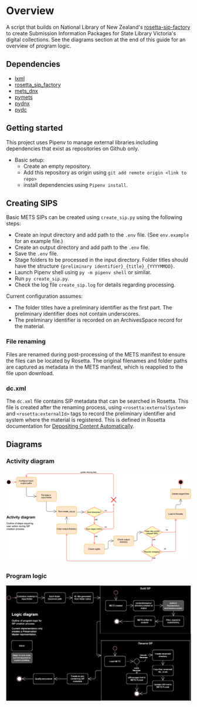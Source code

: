 # Overview

A script that builds on National Library of New Zealand's [rosetta-sip-factory](https://github.com/NLNZDigitalPreservation/rosetta_sip_factory) to create Submission Information Packages for State Library Victoria's digital collections. See the diagrams section at the end of this guide for an overview of program logic.

## Dependencies

- [lxml](https://lxml.de/)
- [rosetta_sip_factory](https://github.com/StateLibraryVictoria/rosetta_sip_factory)
- [mets_dnx](https://github.com/StateLibraryVictoria/mets_dnx)
- [pymets](https://github.com/StateLibraryVictoria/pymets)
- [pydnx](https://github.com/StateLibraryVictoria/pydnx)
- [pydc](https://github.com/StateLibraryVictoria/pydc)


## Getting started

This project uses Pipenv to manage external libraries including dependencies that exist as repositories on Github only. 

- Basic setup: 
    - Create an empty repository.
    - Add this repository as origin using `git add remote origin <link to repo>`
    - install dependencies using `Pipenv install`.

## Creating SIPS

Basic METS SIPs can be created using `create_sip.py` using the following steps:

- Create an input directory and add path to the `.env` file. (See `env.example` for an example file.)
- Create an output directory and add path to the `.env` file.
- Save the `.env` file.
- Stage folders to be processed in the input directory. Folder titles should have the structure `{preliminary identifier}_{title}_{YYYYMMDD}`.
- Launch Pipenv shell using `py -m pipenv shell` or similar.
- Run `py create_sip.py`.
- Check the log file `create_sip.log` for details regarding processing.

Current configuration assumes:
- The folder titles have a preliminary identifier as the first part. The preliminary identifier does not contain underscores.
- The preliminary identifier is recorded on an ArchivesSpace record for the material.

### File renaming

Files are renamed during post-processing of the METS manifest to ensure the files can be located by Rosetta. The original filenames and folder paths are captured as metadata in the METS manifest, which is reapplied to the file upon download.

### dc.xml

The `dc.xml` file contains SIP metadata that can be searched in Rosetta. This file is created after the renaming process, using `<rosetta:externalSystem>` and `<rosetta:externalId>` tags to record the preliminary identifier and system where the material is registered. This is defined in Rosetta documentation for [Depositing Content Automatically](https://knowledge.exlibrisgroup.com/Rosetta/Product_Documentation/Rosetta_Producer%27s_Guide/004_Depositing_Content/004_Automated_Deposit#Depositing_Content_Automatically).

## Diagrams

### Activity diagram

![activity diagram](docs/sip_file_renamer-Activity_diagram.drawio.svg)

### Program logic

![program logic diagram](docs/sip_file_renamer-Logic_diagram.drawio.svg)
